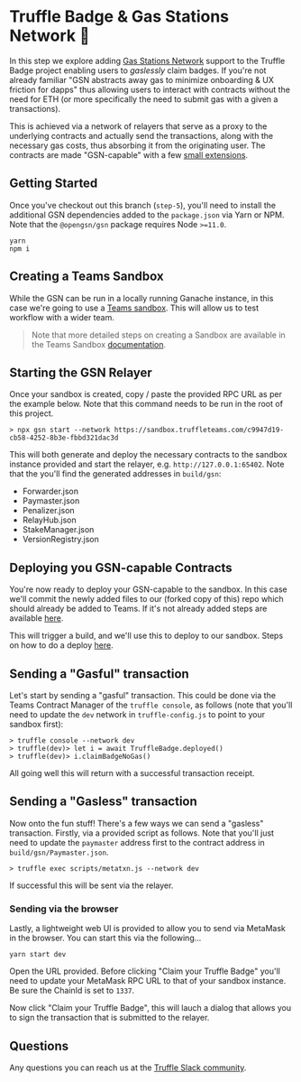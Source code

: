 # Truffle Badge & Gas Stations Network 👋

In this step we explore adding [Gas Stations Network](https://github.com/opengsn/gsn) support to the Truffle Badge project enabling users to *gaslessly* claim badges. If you're not already familiar "GSN abstracts away gas to minimize onboarding & UX friction for dapps" thus allowing users to interact with contracts without the need for ETH (or more specifically the need to submit gas with a given a transactions). 

This is achieved via a network of relayers that serve as a proxy to the underlying contracts and actually send the transactions, along with the necessary gas costs, thus absorbing it from the originating user. The contracts are made "GSN-capable" with a few [small extensions](https://docs.opengsn.org/contracts/index.html).

## Getting Started

Once you've checkout out this branch (`step-5`), you'll need to install the additional GSN dependencies added to the `package.json` via Yarn or NPM. Note that the `@opengsn/gsn` package requires Node `>=11.0`.

```
yarn
npm i
```

## Creating a Teams Sandbox

While the GSN can be run in a locally running Ganache instance, in this case we're going to use a [Teams sandbox](https://www.trufflesuite.com/docs/teams/sandboxes/sandboxes-overview). This will allow us to test workflow with a wider team.

> Note that more detailed steps on creating a Sandbox are available in the Teams Sandbox [documentation](https://www.trufflesuite.com/docs/teams/sandboxes/creating-a-sandbox).

## Starting the GSN Relayer

Once your sandbox is created, copy / paste the provided RPC URL as per the example below. Note that this command needs to be run in the root of this project. 

```
> npx gsn start --network https://sandbox.truffleteams.com/c9947d19-cb58-4252-8b3e-fbbd321dac3d
```

This will both generate and deploy the necessary contracts to the sandbox instance provided and start the relayer, e.g. `http://127.0.0.1:65402`. Note that the you'll find the generated addresses in `build/gsn`:

- Forwarder.json
- Paymaster.json
- Penalizer.json
- RelayHub.json
- StakeManager.json
- VersionRegistry.json

## Deploying you GSN-capable Contracts

You're now ready to deploy your GSN-capable to the sandbox. In this case we'll commit the newly added files to our (forked copy of this) repo which should already be added to Teams. If it's not already added steps are available [here](https://www.trufflesuite.com/docs/teams/getting-started/adding-repositories).

This will trigger a build, and we'll use this to deploy to our sandbox. Steps on how to do a deploy [here](https://www.trufflesuite.com/docs/teams/deployments/deploying-to-a-sandbox).

## Sending a "Gasful" transaction

Let's start by sending a "gasful" transaction. This could be done via the Teams Contract Manager of the `truffle console`, as follows (note that you'll need to update the `dev` network in `truffle-config.js` to point to your sandbox first): 

```
> truffle console --network dev
> truffle(dev)> let i = await TruffleBadge.deployed()
> truffle(dev)> i.claimBadgeNoGas()
```

All going well this will return with a successful transaction receipt.

## Sending a "Gasless" transaction

Now onto the fun stuff! There's a few ways we can send a "gasless" transaction. Firstly, via a provided script as follows. Note that you'll just need to update the `paymaster` address first to the contract address in `build/gsn/Paymaster.json`.

```
> truffle exec scripts/metatxn.js --network dev
```

If successful this will be sent via the relayer.

### Sending via the browser

Lastly, a lightweight web UI is provided to allow you to send via MetaMask in the browser. You can start this via the following...

```
yarn start dev
```

Open the URL provided. Before clicking "Claim your Truffle Badge" you'll need to update your MetaMask RPC URL to that of your sandbox instance. Be sure the ChainId is set to `1337`.

Now click "Claim your Truffle Badge", this will lauch a dialog that allows you to sign the transaction that is submitted to the relayer.

## Questions

Any questions you can reach us at the [Truffle Slack community](https://truffle-community.slack.com).
